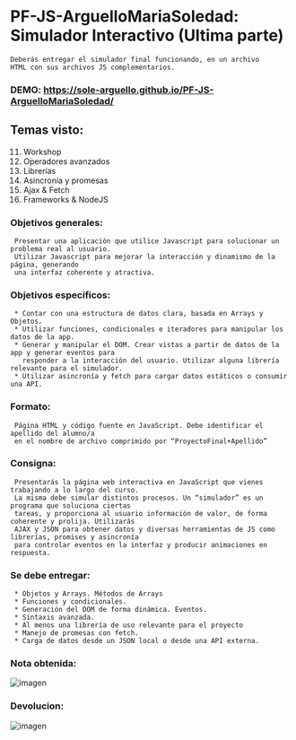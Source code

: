 # PF-JS-ArguelloMariaSoledad: Simulador Interactivo (Ultima parte)
    Deberás entregar el simulador final funcionando, en un archivo 
    HTML con sus archivos JS complementarios.
      
### DEMO: https://sole-arguello.github.io/PF-JS-ArguelloMariaSoledad/

## Temas visto:
11. Workshop
12. Operadores avanzados
13. Librerías
14. Asincronía y promesas
15. Ajax & Fetch
16. Frameworks & NodeJS

### Objetivos generales:

     Presentar una aplicación que utilice Javascript para solucionar un problema real al usuario.
     Utilizar Javascript para mejorar la interacción y dinamismo de la página, generando 
     una interfaz coherente y atractiva.
     
### Objetivos específicos:

     * Contar con una estructura de datos clara, basada en Arrays y Objetos.
     * Utilizar funciones, condicionales e iteradores para manipular los datos de la app.
     * Generar y manipular el DOM. Crear vistas a partir de datos de la app y generar eventos para 
       responder a la interacción del usuario. Utilizar alguna librería relevante para el simulador.
     * Utilizar asincronía y fetch para cargar datos estáticos o consumir una API.

### Formato:

     Página HTML y código fuente en JavaScript. Debe identificar el apellido del alumno/a 
     en el nombre de archivo comprimido por “ProyectoFinal+Apellido”
     
### Consigna:

     Presentarás la página web interactiva en JavaScript que vienes trabajando a lo largo del curso. 
     La misma debe simular distintos procesos. Un “simulador” es un programa que soluciona ciertas 
     tareas, y proporciona al usuario información de valor, de forma coherente y prolija. Utilizarás 
     AJAX y JSON para obtener datos y diversas herramientas de JS como librerías, promises y asincronía 
     para controlar eventos en la interfaz y producir animaciones en respuesta.

### Se debe entregar:

     * Objetos y Arrays. Métodos de Arrays
     * Funciones y condicionales.
     * Generación del DOM de forma dinámica. Eventos.
     * Sintaxis avanzada.
     * Al menos una librería de uso relevante para el proyecto
     * Manejo de promesas con fetch.
     * Carga de datos desde un JSON local o desde una API externa.
### Nota obtenida:
![imagen](nota.png)

### Devolucion:
![imagen](devolucion.png)
